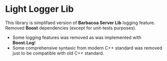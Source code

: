 # Light Logger Lib

This library is simplifaed version of **Barbacoa Server Lib** logging feature. 
Removed **Boost** dependencies (except for unit-tests purposes).

* Some logging features was removed as was implemented with **Boost.Log**!
* Some comprehensive syntaxic from modern C++ standard was removed just to be compatible with old C++ standard.

